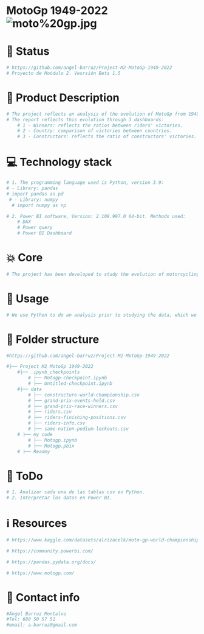# MotoGp 1949-2022![moto%20gp.jpg](attachment:moto%20gp.jpg)

# 👶 Status


```python
# https://github.com/angel-barruz/Project-M2-MotoGp-1949-2022
# Proyecto de Moódulo 2. Vesrsión Beta 1.5 
```

# 🏃 Product Description


```python
# The project reflects an analysis of the evolution of MotoGp from 1949 to 2022.
# The report reflects this evolution through 3 dashboards:
    # 1 - Winners: reflects the ratios between riders' victories.
    # 2 - Country: comparison of victories between countries.
    # 3 - Constructors: reflects the ratio of constructors' victories.
```

# 💻 Technology stack


```python
# 1. The programming language used is Python, version 3.9:
# - Library: pandas 
# import pandas as pd  
 # - Library: numpy
  # import numpy as np

# 2. Power BI software, Version: 2.108.997.0 64-bit. Methods used:
    # DAX
    # Power query
    # Power BI Dashboard
```

# 💥 Core 


```python
# The project has been developed to study the evolution of motorcycling victories from the perspective of riders, countries and constructors, in the period between 1945 and 2022.
```

# 🙈 Usage



```python
# We use Python to do an analysis prior to studying the data, which we then carry out with Power BI.
```

# 📁 Folder structure


```python
#https://github.com/angel-barruz/Project-M2-MotoGp-1949-2022
```


```python
#├── Project M2 MotoGp 1949-2022
    #├── .ipynb_checkpoints
        # ├── Motogp-checkpoint.ipynb
        # ├── Untitled-checkpoint.ipynb
    #├── data
        # ├── constructure-world-championship.csv
        # ├── grand-prix-events-held.csv
        # ├── grand-prix-race-winners.csv
        # ├── riders.csv
        # ├── riders-finishing-positions.csv
        # ├── riders-info.csv
        # ├── same-nation-podium-lockouts.csv
    # ├── my code
        # ├── Motogp.ipynb
        # ├── Motogp.pbix
    # ├── Readmy
```

# 💩 ToDo


```python
# 1. Analizar cada una de las tablas csv en Python.
# 2. Interpretar los datos en Power BI.
```

# ℹ️ Resources


```python
# https://www.kaggle.com/datasets/alrizacelk/moto-gp-world-championship19492022

# https://community.powerbi.com/

# https://pandas.pydata.org/docs/

# https://www.motogp.com/
```

# 💌 Contact info



```python
#Ángel Barruz Montalvo
#Tel: 680 50 57 51
#email: a.barruz@gmail.com
```


```python

```
